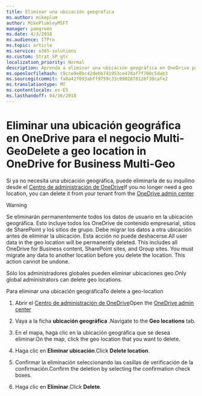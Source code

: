 ```yaml
---
title: Eliminar una ubicación geográfica
ms.author: mikeplum
author: MikePlumleyMSFT
manager: pamgreen
ms.date: 4/3/2018
ms.audience: ITPro
ms.topic: article
ms.service: o365-solutions
ms.custom: Strat_SP_gtc
localization_priority: Normal
description: Aprenda a eliminar una ubicación geográfica en OneDrive para el negocio Multi-Geo.
ms.openlocfilehash: c9cce9e8bc42debb741953ce47daf7f700c5dab3
ms.sourcegitcommit: fa8a42f093abff9759c33c0902878128f30cafe2
ms.translationtype: MT
ms.contentlocale: es-ES
ms.lasthandoff: 04/16/2018
---
```

# <a name="delete-a-geo-location-in-onedrive-for-business-multi-geo"></a><span data-ttu-id="9c78d-103">Eliminar una ubicación geográfica en OneDrive para el negocio Multi-Geo</span><span class="sxs-lookup"><span data-stu-id="9c78d-103">Delete a geo location in OneDrive for Business Multi-Geo</span></span>

<span data-ttu-id="9c78d-104">Si ya no necesita una ubicación geográfica, puede eliminarla de su inquilino desde el [Centro de administración de OneDrive](https://admin.onedrive.com)</span><span class="sxs-lookup"><span data-stu-id="9c78d-104">If you no longer need a geo location, you can delete it from your tenant from the [OneDrive admin center](https://admin.onedrive.com)</span></span>

> [!WARNING]
> <span data-ttu-id="9c78d-p101">Se eliminarán permanentemente todos los datos de usuario en la ubicación geográfica. Esto incluye todos los OneDrive de contenido empresarial, sitios de SharePoint y los sitios de grupo. Debe migrar los datos a otra ubicación antes de eliminar la ubicación. Esta acción no puede deshacerse.</span><span class="sxs-lookup"><span data-stu-id="9c78d-p101">All user data in the geo location will be permanently deleted. This includes all OneDrive for Business content, SharePoint sites, and Group sites. You must migrate any data to another location before you delete the location. This action cannot be undone.</span></span>

<span data-ttu-id="9c78d-109">Sólo los administradores globales pueden eliminar ubicaciones geo.</span><span class="sxs-lookup"><span data-stu-id="9c78d-109">Only global administrators can delete geo locations.</span></span>

<span data-ttu-id="9c78d-110">Para eliminar una ubicación geográfica</span><span class="sxs-lookup"><span data-stu-id="9c78d-110">To delete a geo-location</span></span>

1. <span data-ttu-id="9c78d-111">Abrir el [Centro de administración de OneDrive](https://admin.onedrive.com)</span><span class="sxs-lookup"><span data-stu-id="9c78d-111">Open the [OneDrive admin center](https://admin.onedrive.com)</span></span>

2. <span data-ttu-id="9c78d-112">Vaya a la ficha **ubicación geográfica** .</span><span class="sxs-lookup"><span data-stu-id="9c78d-112">Navigate to the **Geo locations** tab.</span></span>

3. <span data-ttu-id="9c78d-113">En el mapa, haga clic en la ubicación geográfica que se desea eliminar.</span><span class="sxs-lookup"><span data-stu-id="9c78d-113">On the map, click the geo location that you want to delete.</span></span>

4. <span data-ttu-id="9c78d-114">Haga clic en **Eliminar ubicación**.</span><span class="sxs-lookup"><span data-stu-id="9c78d-114">Click **Delete location**.</span></span>

5. <span data-ttu-id="9c78d-115">Confirmar la eliminación seleccionando las casillas de verificación de la confirmación.</span><span class="sxs-lookup"><span data-stu-id="9c78d-115">Confirm the deletion by selecting the confirmation check boxes.</span></span>

6. <span data-ttu-id="9c78d-116">Haga clic en **Eliminar**.</span><span class="sxs-lookup"><span data-stu-id="9c78d-116">Click **Delete**.</span></span>



